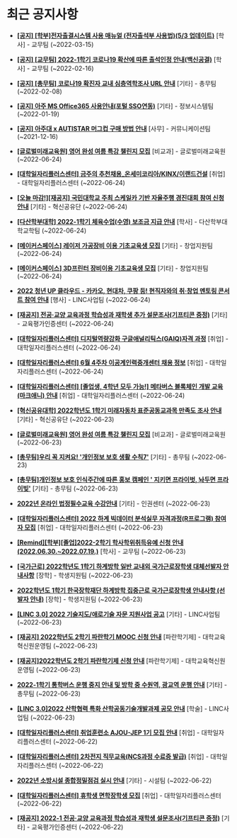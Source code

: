 # 최근 공지사항

* **[[공지] [학부]전자출결시스템 사용 매뉴얼 (전자출석부 사용법)(5/3 업데이트)](http://ajou.ac.kr/kr/ajou/notice.do?mode=view&amp;articleNo=192571&amp;article.offset=0&amp;articleLimit=30)**
 [학사] - 교무팀 (~2022-03-15)

* **[[공지] [교무팀] 2022-1학기 코로나19 확산에 따른 출석인정 안내(백신공결)](http://ajou.ac.kr/kr/ajou/notice.do?mode=view&amp;articleNo=180913&amp;article.offset=0&amp;articleLimit=30)**
 [학사] - 교무팀 (~2022-02-16)

* **[[공지] [총무팀] 코로나19 확진자 교내 심층역학조사 URL 안내](http://ajou.ac.kr/kr/ajou/notice.do?mode=view&amp;articleNo=180493&amp;article.offset=0&amp;articleLimit=30)**
 [기타] - 총무팀 (~2022-02-08)

* **[[공지] 아주 MS Office365 사용안내(포털 SSO연동)](http://ajou.ac.kr/kr/ajou/notice.do?mode=view&amp;articleNo=179802&amp;article.offset=0&amp;articleLimit=30)**
 [기타] - 정보시스템팀 (~2022-01-19)

* **[[공지] 아주대 x AUTISTAR 머그컵 구매 방법 안내](http://ajou.ac.kr/kr/ajou/notice.do?mode=view&amp;articleNo=147976&amp;article.offset=0&amp;articleLimit=30)**
 [사무] - 커뮤니케이션팀 (~2021-12-16)

* **[[글로벌미래교육원] 영어 완성 여름 특강 챌린지 모집](http://ajou.ac.kr/kr/ajou/notice.do?mode=view&amp;articleNo=200843&amp;article.offset=0&amp;articleLimit=30)**
 [비교과] - 글로벌미래교육원 (~2022-06-24)

* **[[대학일자리플러스센터] 금주의 추천채용_온세미코리아/KINX/이랜드건설](http://ajou.ac.kr/kr/ajou/notice.do?mode=view&amp;articleNo=200840&amp;article.offset=0&amp;articleLimit=30)**
 [취업] - 대학일자리플러스센터 (~2022-06-24)

* **[[오늘 마감!][재공지] 국민대학교 주최 스케일카 기반 자율주행 경진대회 참여 신청 안내](http://ajou.ac.kr/kr/ajou/notice.do?mode=view&amp;articleNo=200829&amp;article.offset=0&amp;articleLimit=30)**
 [기타] - 혁신공유단 (~2022-06-24)

* **[[다산학부대학] 2022-1학기 체육수업(수영) 보조금 지급 안내](http://ajou.ac.kr/kr/ajou/notice.do?mode=view&amp;articleNo=200828&amp;article.offset=0&amp;articleLimit=30)**
 [학사] - 다산학부대학교학팀 (~2022-06-24)

* **[[메이커스페이스] 레이저 가공장비 이용 기초교육생 모집](http://ajou.ac.kr/kr/ajou/notice.do?mode=view&amp;articleNo=200827&amp;article.offset=0&amp;articleLimit=30)**
 [기타] - 창업지원팀 (~2022-06-24)

* **[[메이커스페이스] 3D프린터 장비이용 기초교육생 모집](http://ajou.ac.kr/kr/ajou/notice.do?mode=view&amp;articleNo=200826&amp;article.offset=0&amp;articleLimit=30)**
 [기타] - 창업지원팀 (~2022-06-24)

* **[2022 청년 UP 클라우드 - 카카오, 현대차, 쿠팡 등! 현직자와의 취·창업 멘토링 콘서트 참여 안내](http://ajou.ac.kr/kr/ajou/notice.do?mode=view&amp;articleNo=200825&amp;article.offset=0&amp;articleLimit=30)**
 [행사] - LINC사업팀 (~2022-06-24)

* **[[재공지] 전공·교양 교육과정 학습성과 재학생 추가 설문조사(기프티콘 증정)](http://ajou.ac.kr/kr/ajou/notice.do?mode=view&amp;articleNo=200818&amp;article.offset=0&amp;articleLimit=30)**
 [기타] - 교육평가인증센터 (~2022-06-24)

* **[[대학일자리플러스센터] 디지털역량강화 구글애널리틱스(GAIQ)자격 과정](http://ajou.ac.kr/kr/ajou/notice.do?mode=view&amp;articleNo=200816&amp;article.offset=0&amp;articleLimit=30)**
 [취업] - 대학일자리플러스센터 (~2022-06-24)

* **[[대학일자리플러스센터] 6월 4주차 이공계인력중개센터 채용 정보](http://ajou.ac.kr/kr/ajou/notice.do?mode=view&amp;articleNo=200785&amp;article.offset=0&amp;articleLimit=30)**
 [취업] - 대학일자리플러스센터 (~2022-06-24)

* **[[대학일자리플러스센터] [졸업생, 4학년 모두 가능!] 메타버스 블록체인 개발 교육(마크애니) 안내](http://ajou.ac.kr/kr/ajou/notice.do?mode=view&amp;articleNo=200784&amp;article.offset=0&amp;articleLimit=30)**
 [취업] - 대학일자리플러스센터 (~2022-06-24)

* **[[혁신공유대학] 2022학년도 1학기 미래자동차 표준공동교과목 만족도 조사 안내](http://ajou.ac.kr/kr/ajou/notice.do?mode=view&amp;articleNo=200779&amp;article.offset=0&amp;articleLimit=30)**
 [기타] - 혁신공유단 (~2022-06-23)

* **[[글로벌미래교육원] 영어 완성 여름 특강 챌린지 모집](http://ajou.ac.kr/kr/ajou/notice.do?mode=view&amp;articleNo=200776&amp;article.offset=0&amp;articleLimit=30)**
 [비교과] - 글로벌미래교육원 (~2022-06-23)

* **[[총무팀]우리 꼭 지켜요! &#x27;개인정보 보호 생활 수칙7&#x27;](http://ajou.ac.kr/kr/ajou/notice.do?mode=view&amp;articleNo=200771&amp;article.offset=0&amp;articleLimit=30)**
 [기타] - 총무팀 (~2022-06-23)

* **[[총무팀]개인정보 보호 인식주간에 따른 홍보 캠페인 &#x27; 지키면 프라이벗, 놔두면 프라이빚&#x27;](http://ajou.ac.kr/kr/ajou/notice.do?mode=view&amp;articleNo=200770&amp;article.offset=0&amp;articleLimit=30)**
 [기타] - 총무팀 (~2022-06-23)

* **[2022년 온라인 법정필수교육 수강안내](http://ajou.ac.kr/kr/ajou/notice.do?mode=view&amp;articleNo=200765&amp;article.offset=0&amp;articleLimit=30)**
 [기타] - 인권센터 (~2022-06-23)

* **[[대학일자리플러스센터] 2022 하계 빅데이터 분석실무 자격과정(R프로그램) 참여자 모집](http://ajou.ac.kr/kr/ajou/notice.do?mode=view&amp;articleNo=200764&amp;article.offset=0&amp;articleLimit=30)**
 [취업] - 대학일자리플러스센터 (~2022-06-23)

* **[[Remind][학부][졸업]2022-2학기 학사학위취득유예 신청 안내(2022.06.30.~2022.07.19.)](http://ajou.ac.kr/kr/ajou/notice.do?mode=view&amp;articleNo=200734&amp;article.offset=0&amp;articleLimit=30)**
 [학사] - 교무팀 (~2022-06-23)

* **[[국가근로] 2022학년도 1학기 하계방학 일반 교내외 국가근로장학생 대체선발자 안내사항](http://ajou.ac.kr/kr/ajou/notice.do?mode=view&amp;articleNo=200723&amp;article.offset=0&amp;articleLimit=30)**
 [장학] - 학생지원팀 (~2022-06-23)

* **[2022학년도 1학기 한국장학재단 하계방학 집중근로 국가근로장학생 안내사항 (선발자 안내)](http://ajou.ac.kr/kr/ajou/notice.do?mode=view&amp;articleNo=200714&amp;article.offset=0&amp;articleLimit=30)**
 [장학] - 학생지원팀 (~2022-06-23)

* **[[LINC 3.0] 2022 기술지도/애로기술 자문 지원사업 공고](http://ajou.ac.kr/kr/ajou/notice.do?mode=view&amp;articleNo=200706&amp;article.offset=0&amp;articleLimit=30)**
 [기타] - LINC사업팀 (~2022-06-23)

* **[[재공지] 2022학년도 2학기 파란학기 MOOC 신청 안내](http://ajou.ac.kr/kr/ajou/notice.do?mode=view&amp;articleNo=200704&amp;article.offset=0&amp;articleLimit=30)**
 [파란학기제] - 대학교육혁신원운영팀 (~2022-06-23)

* **[[재공지]2022학년도 2학기 파란학기제 신청 안내](http://ajou.ac.kr/kr/ajou/notice.do?mode=view&amp;articleNo=200703&amp;article.offset=0&amp;articleLimit=30)**
 [파란학기제] - 대학교육혁신원운영팀 (~2022-06-23)

* **[2022-1학기 통학버스 운행 중지 안내 및 방학 중 수원역, 광교역 운행 안내](http://ajou.ac.kr/kr/ajou/notice.do?mode=view&amp;articleNo=200702&amp;article.offset=0&amp;articleLimit=30)**
 [기타] - 총무팀 (~2022-06-23)

* **[[LINC 3.0]2022 산학협력 특화 산학공동기술개발과제 공모 안내](http://ajou.ac.kr/kr/ajou/notice.do?mode=view&amp;articleNo=200701&amp;article.offset=0&amp;articleLimit=30)**
 [학술] - LINC사업팀 (~2022-06-23)

* **[[대학일자리플러스센터] 취업훈련소 AJOU-JEP 1기 모집 안내](http://ajou.ac.kr/kr/ajou/notice.do?mode=view&amp;articleNo=200698&amp;article.offset=0&amp;articleLimit=30)**
 [취업] - 대학일자리플러스센터 (~2022-06-22)

* **[[대학일자리플러스센터] 2차전지 직무교육(NCS과정 수료증 발급)](http://ajou.ac.kr/kr/ajou/notice.do?mode=view&amp;articleNo=200697&amp;article.offset=0&amp;articleLimit=30)**
 [취업] - 대학일자리플러스센터 (~2022-06-22)

* **[2022년 소방시설 종합정밀점검 실시 안내](http://ajou.ac.kr/kr/ajou/notice.do?mode=view&amp;articleNo=200693&amp;article.offset=0&amp;articleLimit=30)**
 [기타] - 시설팀 (~2022-06-22)

* **[[대학일자리플러스센터] 휴학생 면학장학생 모집](http://ajou.ac.kr/kr/ajou/notice.do?mode=view&amp;articleNo=200664&amp;article.offset=0&amp;articleLimit=30)**
 [취업] - 대학일자리플러스센터 (~2022-06-22)

* **[[재공지] 2022-1 전공·교양 교육과정 학습성과 재학생 설문조사(기프티콘 증정)](http://ajou.ac.kr/kr/ajou/notice.do?mode=view&amp;articleNo=200662&amp;article.offset=0&amp;articleLimit=30)**
 [기타] - 교육평가인증센터 (~2022-06-22)
